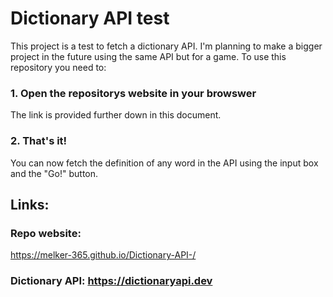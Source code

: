 # Dictionary API test
This project is a test to fetch a dictionary API. I'm planning to make a bigger project in the future using the same API but for a game. To use this repository you need to:

### 1. Open the repositorys website in your browswer
The link is provided further down in this document.

### 2. That's it!
You can now fetch the definition of any word in the API using the input box and the "Go!" button.


## Links:

### Repo website: 
https://melker-365.github.io/Dictionary-API-/

### Dictionary API: https://dictionaryapi.dev
